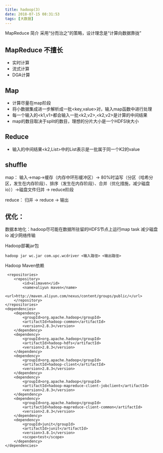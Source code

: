 ```yaml
---
title: hadoop(3)  
date: 2018-07-15 08:31:53
tags: [大数据]
---
```


MapReduce 简介
采用“分而治之”的策略，设计理念是“计算向数据靠拢”

<!--more-->

## MapReduce 不擅长
* 实时计算
* 流式计算
* DGA计算

## Map

* 计算尽量在map阶段
* 将小数据集成进一步解析成一批<key,value>对，输入map函数中进行处理
* 每一个输入的<k1,v1>都会输入一批<k2,v2>,<k2,v2>是计算的中间结果
* map的数目取决于split的数目，理想的分片大小是一个HDFS块大小

## Reduce

* 输入的中间结果<k2,List<v2>>中的List<v2>表示是一批属于同一个K2的value

## shuffle
map：
输入->map->缓存（内存中环形缓冲区）-> 80%时溢写（分区（哈希分区，发生在内存阶段）、排序（发生在内存阶段）、合并（优化措施，减少磁盘io））->磁盘文件归并 -> reduce阶段

reduce：
归并 -> reduce -> 输出

## 优化：
数据本地化：hadoop尽可能在数据所驻留的HDFS节点上运行map task
减少磁盘io
减少网络传输

Hadoop部署jar包

	hadoop jar wc.jar com.upc.wcdriver <输入路径> <输出路径>

Hadoop Maven依赖

	 <repositories>
	    <repository>
	        <id>alimaven</id>
	        <name>aliyun maven</name>
	        <url>http://maven.aliyun.com/nexus/content/groups/public/</url>
	    </repository>
	</repositories>
	<dependencies>
	    <dependency>
	        <groupId>org.apache.hadoop</groupId>
	        <artifactId>hadoop-common</artifactId>
	        <version>2.8.3</version>
	    </dependency>
	    <dependency>
	        <groupId>org.apache.hadoop</groupId>
	        <artifactId>hadoop-hdfs</artifactId>
	        <version>2.8.3</version>
	    </dependency>
	    <dependency>
	        <groupId>org.apache.hadoop</groupId>
	        <artifactId>hadoop-client</artifactId>
	        <version>2.8.3</version>
	    </dependency>
	    <dependency>
	        <groupId>org.apache.hadoop</groupId>
	        <artifactId>hadoop-mapreduce-client-jobclient</artifactId>
	        <version>2.8.3</version>
	    </dependency>
	    <dependency>
	        <groupId>org.apache.hadoop</groupId>
	        <artifactId>hadoop-mapreduce-client-common</artifactId>
	        <version>2.8.3</version>
	    </dependency>
	    <dependency>
	        <groupId>junit</groupId>
	        <artifactId>junit</artifactId>
	        <version>3.8.1</version>
	        <scope>test</scope>
	    </dependency>
	</dependencies>